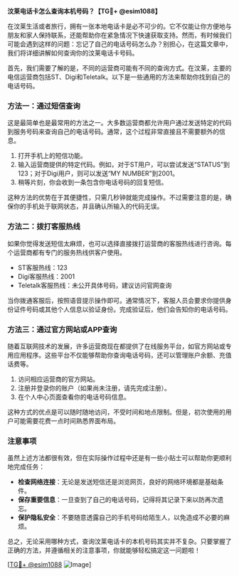 **汶莱电话卡怎么查询本机号码？【TG💪+ @esim1088】**

在汶莱生活或者旅行，拥有一张本地电话卡是必不可少的。它不仅能让你方便地与朋友和家人保持联系，还能帮助你在紧急情况下快速获取支持。然而，有时候我们可能会遇到这样的问题：忘记了自己的电话号码怎么办？别担心，在这篇文章中，我们将详细讲解如何查询你的汶莱电话卡号码。

首先，我们需要了解的是，不同的运营商可能有不同的查询方式。在汶莱，主要的电信运营商包括ST、Digi和Teletalk。以下是一些通用的方法来帮助你找到自己的电话号码。

### 方法一：通过短信查询

这是最简单也是最常用的方法之一。大多数运营商都允许用户通过发送特定的代码到服务号码来查询自己的电话号码。通常，这个过程非常直接且不需要额外的信息。

1. 打开手机上的短信功能。
2. 输入运营商提供的特定代码。例如，对于ST用户，可以尝试发送“STATUS”到123；对于Digi用户，则可以发送“MY NUMBER”到2001。
3. 稍等片刻，你会收到一条包含你电话号码的回复短信。

这种方法的优势在于其便捷性，只需几秒钟就能完成操作。不过需要注意的是，确保你的手机处于联网状态，并且确认所输入的代码无误。

### 方法二：拨打客服热线

如果你觉得发送短信太麻烦，也可以选择直接拨打运营商的客服热线进行咨询。每个运营商都有专门的服务热线供客户使用。

- ST客服热线：123
- Digi客服热线：2001
- Teletalk客服热线：未公开具体号码，建议访问官网查询

当你拨通客服后，按照语音提示操作即可。通常情况下，客服人员会要求你提供身份证件号码或其他个人信息以验证身份。完成验证后，他们会告知你的电话号码。

### 方法三：通过官方网站或APP查询

随着互联网技术的发展，许多运营商现在都提供了在线服务平台，如官方网站或专用应用程序。这些平台不仅能够帮助你查询电话号码，还可以管理账户余额、充值话费等。

1. 访问相应运营商的官方网站。
2. 注册并登录你的账户（如果尚未注册，请先完成注册）。
3. 在个人中心页面查看你的电话号码信息。

这种方式的优点是可以随时随地访问，不受时间和地点限制。但是，初次使用的用户可能需要花费一点时间熟悉界面布局。

### 注意事项

虽然上述方法都很有效，但在实际操作过程中还是有一些小贴士可以帮助你更顺利地完成任务：

- **检查网络连接**：无论是发送短信还是浏览网页，良好的网络环境都是基础条件。
- **保存重要信息**：一旦查到了自己的电话号码，记得将其记录下来以防再次遗忘。
- **保护隐私安全**：不要随意透露自己的手机号码给陌生人，以免造成不必要的麻烦。

总之，无论采用哪种方式，查询汶莱电话卡的本机号码其实并不复杂。只要掌握了正确的方法，并遵循相关的注意事项，你就能够轻松搞定这一问题啦！

[[TG💪+ @esim1088](https://t.me/s/esim1088) ![Image](https://i.postimg.cc/4NQfJmqS/Snipaste-2025-05-13-00-14-12.png)]